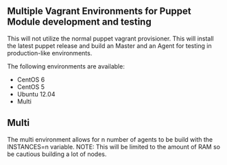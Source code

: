 ## Multiple Vagrant Environments for Puppet Module development and testing

This will not utilize the normal puppet vagrant provisioner.  This will
install the latest puppet release and build an Master and an Agent for
testing in production-like environments.

The following environments are available:
* CentOS 6
* CentOS 5
* Ubuntu 12.04
* Multi

## Multi

The multi environment allows for n number of agents to be build with the
INSTANCES=n variable.  NOTE: This will be limited to the amount of RAM so
be cautious building a lot of nodes.
